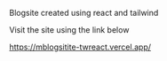 Blogsite created using react and tailwind


Visit the site using the link below

https://mblogsitite-twreact.vercel.app/
